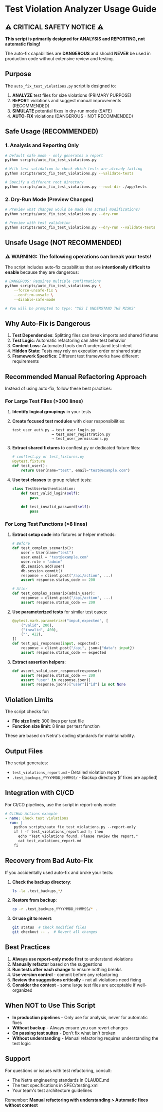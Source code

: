 # Test Violation Analyzer Usage Guide

## ⚠️ CRITICAL SAFETY NOTICE ⚠️

**This script is primarily designed for ANALYSIS and REPORTING, not automatic fixing!**

The auto-fix capabilities are **DANGEROUS** and should **NEVER** be used in production code without extensive review and testing.

## Purpose

The `auto_fix_test_violations.py` script is designed to:
1. **ANALYZE** test files for size violations (PRIMARY PURPOSE)
2. **REPORT** violations and suggest manual improvements (RECOMMENDED)
3. **SIMULATE** potential fixes in dry-run mode (SAFE)
4. **AUTO-FIX** violations (DANGEROUS - NOT RECOMMENDED)

## Safe Usage (RECOMMENDED)

### 1. Analysis and Reporting Only
```bash
# Default safe mode - only generates a report
python scripts/auto_fix_test_violations.py

# With test validation to check which tests are already failing
python scripts/auto_fix_test_violations.py --validate-tests

# Specify a different root directory
python scripts/auto_fix_test_violations.py --root-dir ./app/tests
```

### 2. Dry-Run Mode (Preview Changes)
```bash
# Preview what changes would be made (no actual modifications)
python scripts/auto_fix_test_violations.py --dry-run

# Preview with test validation
python scripts/auto_fix_test_violations.py --dry-run --validate-tests
```

## Unsafe Usage (NOT RECOMMENDED)

### ⚠️ WARNING: The following operations can break your tests!

The script includes auto-fix capabilities that are **intentionally difficult to enable** because they are dangerous:

```bash
# DANGEROUS: Requires multiple confirmations
python scripts/auto_fix_test_violations.py \
    --force-unsafe-fix \
    --confirm-unsafe \
    --disable-safe-mode

# You will be prompted to type: "YES I UNDERSTAND THE RISKS"
```

## Why Auto-Fix is Dangerous

1. **Test Dependencies**: Splitting files can break imports and shared fixtures
2. **Test Logic**: Automatic refactoring can alter test behavior
3. **Context Loss**: Automated tools don't understand test intent
4. **Hidden State**: Tests may rely on execution order or shared state
5. **Framework Specifics**: Different test frameworks have different requirements

## Recommended Manual Refactoring Approach

Instead of using auto-fix, follow these best practices:

### For Large Test Files (>300 lines)

1. **Identify logical groupings** in your tests
2. **Create focused test modules** with clear responsibilities:
   ```
   test_user_auth.py → test_user_login.py
                     → test_user_registration.py  
                     → test_user_permissions.py
   ```

3. **Extract shared fixtures** to conftest.py or dedicated fixture files:
   ```python
   # conftest.py or test_fixtures.py
   @pytest.fixture
   def test_user():
       return User(name="test", email="test@example.com")
   ```

4. **Use test classes** to group related tests:
   ```python
   class TestUserAuthentication:
       def test_valid_login(self):
           pass
       
       def test_invalid_password(self):
           pass
   ```

### For Long Test Functions (>8 lines)

1. **Extract setup code** into fixtures or helper methods:
   ```python
   # Before
   def test_complex_scenario():
       user = User(name="test")
       user.email = "test@example.com"
       user.role = "admin"
       db.session.add(user)
       db.session.commit()
       response = client.post("/api/action", ...)
       assert response.status_code == 200
   
   # After
   def test_complex_scenario(admin_user):
       response = client.post("/api/action", ...)
       assert response.status_code == 200
   ```

2. **Use parameterized tests** for similar test cases:
   ```python
   @pytest.mark.parametrize("input,expected", [
       ("valid", 200),
       ("invalid", 400),
       ("", 422),
   ])
   def test_api_responses(input, expected):
       response = client.post("/api", json={"data": input})
       assert response.status_code == expected
   ```

3. **Extract assertion helpers**:
   ```python
   def assert_valid_user_response(response):
       assert response.status_code == 200
       assert "user" in response.json()
       assert response.json()["user"]["id"] is not None
   ```

## Violation Limits

The script checks for:
- **File size limit**: 300 lines per test file
- **Function size limit**: 8 lines per test function

These are based on Netra's coding standards for maintainability.

## Output Files

The script generates:
- `test_violations_report.md` - Detailed violation report
- `.test_backups_YYYYMMDD_HHMMSS/` - Backup directory (if fixes are applied)

## Integration with CI/CD

For CI/CD pipelines, use the script in report-only mode:

```yaml
# GitHub Actions example
- name: Check test violations
  run: |
    python scripts/auto_fix_test_violations.py --report-only
    if [ -f test_violations_report.md ]; then
      echo "Test violations found. Please review the report."
      cat test_violations_report.md
    fi
```

## Recovery from Bad Auto-Fix

If you accidentally used auto-fix and broke your tests:

1. **Check the backup directory**:
   ```bash
   ls -la .test_backups_*/
   ```

2. **Restore from backup**:
   ```bash
   cp -r .test_backups_YYYYMMDD_HHMMSS/* .
   ```

3. **Or use git to revert**:
   ```bash
   git status  # Check modified files
   git checkout -- .  # Revert all changes
   ```

## Best Practices

1. **Always use report-only mode first** to understand violations
2. **Manually refactor** based on the suggestions
3. **Run tests after each change** to ensure nothing breaks
4. **Use version control** - commit before any refactoring
5. **Review the suggestions critically** - not all violations need fixing
6. **Consider the context** - some large test files are acceptable if well-organized

## When NOT to Use This Script

- **In production pipelines** - Only use for analysis, never for automatic fixes
- **Without backup** - Always ensure you can revert changes
- **On passing test suites** - Don't fix what isn't broken
- **Without understanding** - Manual refactoring requires understanding the test logic

## Support

For questions or issues with test refactoring, consult:
- The Netra engineering standards in CLAUDE.md
- The test specifications in SPEC/testing.xml
- Your team's test architecture guidelines

Remember: **Manual refactoring with understanding > Automatic fixes without context**